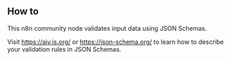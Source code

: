 ## How to

This n8n community node validates input data using JSON Schemas.

Visit <https://ajv.js.org/> or <https://json-schema.org/> to learn how to describe your validation rules in JSON Schemas.

